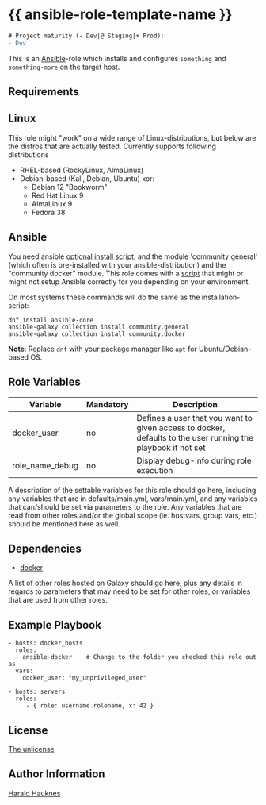 {{ ansible-role-template-name }}
================================
```diff
# Project maturity (- Dev|@ Staging|+ Prod):
- Dev
```
This is an [Ansible](https://www.ansible.com/)-role which installs and configures `something` and `something-more` on the target host.

Requirements
------------

## Linux

This role might "work" on a wide range of Linux-distributions, but below are the distros that are actually tested.
Currently supports following distributions
- RHEL-based (RockyLinux, AlmaLinux)
- Debian-based (Kali, Debian, Ubuntu)
xor:
  - Debian 12 "Bookworm"
  - Red Hat Linux 9
  - AlmaLinux 9
  - Fedora 38


## Ansible
You need ansible [optional install script](./templates/install_ansible.sh), and the module 'community general' (which often is pre-installed with your ansible-distribution) and the "community docker" module.
This role comes with a [script](./install_ansible.sh) that might or might not setup Ansible correctly for you depending
on your environment.

On most systems these commands will do the same as the installation-script:
```
dnf install ansible-core
ansible-galaxy collection install community.general
ansible-galaxy collection install community.docker
```
**Note**: Replace `dnf` with your package manager like `apt` for Ubuntu/Debian-based OS.


Role Variables
--------------
| Variable        | Mandatory | Description |
| --------------- | --------- | ----------- |
| docker_user     | no        | Defines a user that you want to given access to docker, defaults to the user running the playbook if not set |
| role_name_debug | no        | Display debug-info during role execution |

A description of the settable variables for this role should go here, including any variables that are in defaults/main.yml, vars/main.yml, and any variables that can/should be set via parameters to the role. Any variables that are read from other roles and/or the global scope (ie. hostvars, group vars, etc.) should be mentioned here as well.

Dependencies
------------

- [docker](https://github.com/harahauk/ansible-docker)

A list of other roles hosted on Galaxy should go here, plus any details in regards to parameters that may need to be set for other roles, or variables that are used from other roles.

Example Playbook
----------------

    - hosts: docker_hosts
      roles:
      - ansible-docker    # Change to the folder you checked this role out as
      vars:
        docker_user: "my_unprivileged_user"

    - hosts: servers
      roles:
         - { role: username.rolename, x: 42 }

License
-------

[The unlicense](./LICENSE)


Author Information
------------------

[Harald Hauknes](https://github.com/harahauk)

